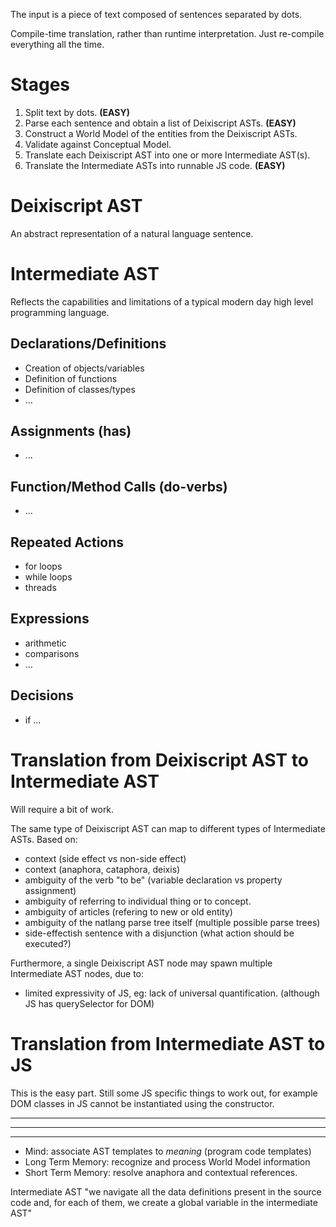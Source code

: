 The input is a piece of text composed of sentences separated by dots.

Compile-time translation, rather than runtime interpretation. Just re-compile everything all the time.

# Stages
1. Split text by dots. **(EASY)**
2. Parse each sentence and obtain a list of Deixiscript ASTs. **(EASY)**
3. Construct a World Model of the entities from the Deixiscript ASTs.
4. Validate against Conceptual Model.
5. Translate each Deixiscript AST into one or more Intermediate AST(s).
6. Translate the Intermediate ASTs into runnable JS code. **(EASY)**

# Deixiscript AST

An abstract representation of a natural language sentence.

# Intermediate AST

Reflects the capabilities and limitations of a typical modern day high level programming language.

## Declarations/Definitions
* Creation of objects/variables
* Definition of functions
* Definition of classes/types
* ...
## Assignments (has)
* ...
## Function/Method Calls (do-verbs)
* ...
## Repeated Actions
* for loops
* while loops
* threads
## Expressions
* arithmetic
* comparisons
* ...
## Decisions
* if ...


# Translation from Deixiscript AST to Intermediate AST

Will require a bit of work.

The same type of Deixiscript AST can map to different types of Intermediate ASTs. Based on:

* context (side effect vs non-side effect)
* context (anaphora, cataphora, deixis)
* ambiguity of the verb "to be" (variable declaration vs property assignment)
* ambiguity of referring to individual thing or to concept.
* ambiguity of articles (refering to new or old entity)
* ambiguity of the natlang parse tree itself (multiple possible parse trees)
* side-effectish sentence with a disjunction (what action should be executed?)

Furthermore, a single Deixiscript AST node may spawn multiple Intermediate AST nodes, due to:

* limited expressivity of JS, eg: lack of universal quantification. (although JS has querySelector for DOM)

# Translation from Intermediate AST to JS

This is the easy part. Still some JS specific things to work out, for example DOM classes in JS cannot be instantiated using the constructor.


-----------------------
-----------------------
-----------------------

* Mind: associate AST templates to *meaning* (program code templates)
* Long Term Memory: recognize and process World Model information
* Short Term Memory: resolve anaphora and contextual references.

Intermediate AST "we navigate all the data definitions present in the source code and, for each of them, we create a global variable in the intermediate AST"


